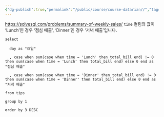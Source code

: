 ```yaml
---
{"dg-publish":true,"permalink":"/public/course/course-datarian//","tags":["CASE"],"created":"2025-08-26T14:26:14.530+09:00","updated":"2025-08-29T16:08:45.813+09:00"}
---
```


https://solvesql.com/problems/summary-of-weekly-sales/
`time` 컬럼의 값이 ‘Lunch’인 경우 ‘점심 매출’, ‘Dinner’인 경우 ‘저녁 매출’입니다.
```postgresql
select

  day as "요일"

  , case when sum(case when time = 'Lunch' then total_bill end) != 0 then sum(case when time = 'Lunch' then total_bill end) else 0 end as "점심 매출"

  , case when sum(case when time = 'Dinner' then total_bill end) != 0 then sum(case when time = 'Dinner' then total_bill end) else 0 end as "저녁 매출"

from tips

group by 1

order by 3 DESC
```